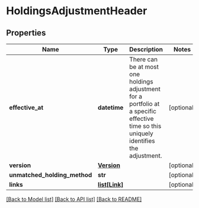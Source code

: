 # HoldingsAdjustmentHeader

## Properties
Name | Type | Description | Notes
------------ | ------------- | ------------- | -------------
**effective_at** | **datetime** | There can be at most one holdings adjustment for a portfolio at a  specific effective time so this uniquely identifies the adjustment. | [optional] 
**version** | [**Version**](Version.md) |  | [optional] 
**unmatched_holding_method** | **str** |  | [optional] 
**links** | [**list[Link]**](Link.md) |  | [optional] 

[[Back to Model list]](../README.md#documentation-for-models) [[Back to API list]](../README.md#documentation-for-api-endpoints) [[Back to README]](../README.md)


